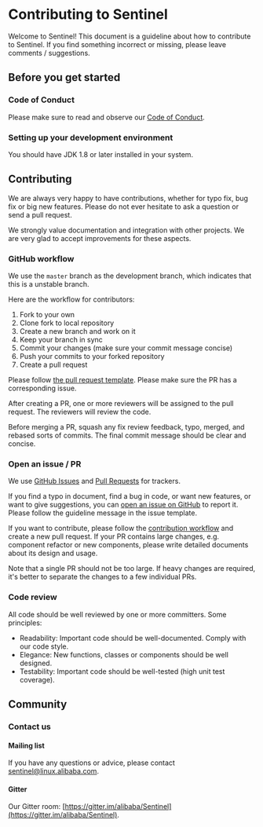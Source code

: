 # Contributing to Sentinel

Welcome to Sentinel! This document is a guideline about how to contribute to Sentinel.
If you find something incorrect or missing, please leave comments / suggestions.

## Before you get started

### Code of Conduct

Please make sure to read and observe our [Code of Conduct](./CODE_OF_CONDUCT.md).

### Setting up your development environment

You should have JDK 1.8 or later installed in your system.

## Contributing

We are always very happy to have contributions, whether for typo fix, bug fix or big new features.
Please do not ever hesitate to ask a question or send a pull request.

We strongly value documentation and integration with other projects.
We are very glad to accept improvements for these aspects.

### GitHub workflow

We use the `master` branch as the development branch, which indicates that this is a unstable branch.

Here are the workflow for contributors:

1. Fork to your own
2. Clone fork to local repository
3. Create a new branch and work on it
4. Keep your branch in sync
5. Commit your changes (make sure your commit message concise)
6. Push your commits to your forked repository
7. Create a pull request

Please follow [the pull request template](./.github/PULL_REQUEST_TEMPLATE.md).
Please make sure the PR has a corresponding issue.

After creating a PR, one or more reviewers will be assigned to the pull request.
The reviewers will review the code.

Before merging a PR, squash any fix review feedback, typo, merged, and rebased sorts of commits.
The final commit message should be clear and concise.

### Open an issue / PR

We use [GitHub Issues](https://github.com/alibaba/Sentinel/issues) and [Pull Requests](https://github.com/alibaba/Sentinel/pulls) for trackers.

If you find a typo in document, find a bug in code, or want new features, or want to give suggestions,
you can [open an issue on GitHub](https://github.com/alibaba/Sentinel/issues/new) to report it.
Please follow the guideline message in the issue template.

If you want to contribute, please follow the [contribution workflow](#github-workflow) and create a new pull request.
If your PR contains large changes, e.g. component refactor or new components, please write detailed documents
about its design and usage.

Note that a single PR should not be too large. If heavy changes are required, it's better to separate the changes
to a few individual PRs.

### Code review

All code should be well reviewed by one or more committers. Some principles:

- Readability: Important code should be well-documented. Comply with our code style.
- Elegance: New functions, classes or components should be well designed.
- Testability: Important code should be well-tested (high unit test coverage).

## Community

### Contact us

#### Mailing list

If you have any questions or advice, please contact <sentinel@linux.alibaba.com>.

#### Gitter

Our Gitter room: [https://gitter.im/alibaba/Sentinel](https://gitter.im/alibaba/Sentinel).
